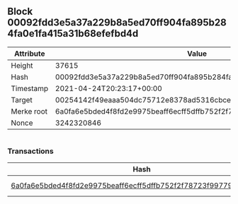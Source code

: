 ## Block 00092fdd3e5a37a229b8a5ed70ff904fa895b284fa0e1fa415a31b68efefbd4d

Attribute | Value
--- | ---
Height | 37615
Hash | 00092fdd3e5a37a229b8a5ed70ff904fa895b284fa0e1fa415a31b68efefbd4d
Timestamp | 2021-04-24T20:23:17+00:00
Target | 00254142f49eaaa504dc75712e8378ad5316cbcead634704b3734b6271167cc4
Merke root | 6a0fa6e5bded4f8fd2e9975beaff6ecff5dffb752f2f78723f997794be8594c7
Nonce | 3242320846

```

```

### Transactions

Hash | Amount
--- | ---
[6a0fa6e5bded4f8fd2e9975beaff6ecff5dffb752f2f78723f997794be8594c7](6a0fa6e5bded4f8fd2e9975beaff6ecff5dffb752f2f78723f997794be8594c7.md) | 10.00000000 SKEPTI 
